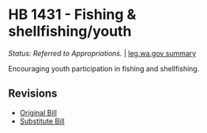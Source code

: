 # HB 1431 - Fishing & shellfishing/youth
*Status: Referred to Appropriations.* | [leg.wa.gov summary](https://app.leg.wa.gov/billsummary?BillNumber=1431&Year=2021)

Encouraging youth participation in fishing and shellfishing.

## Revisions
* [Original Bill](1/)
* [Substitute Bill](S/)